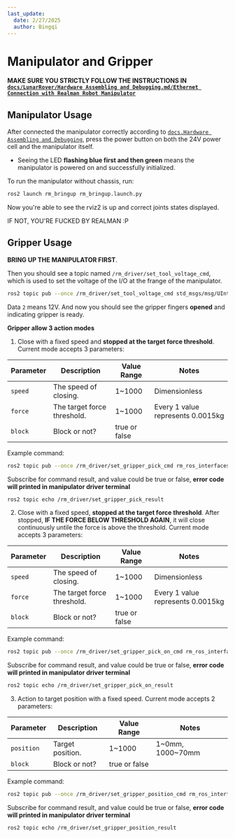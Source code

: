 ```yaml
---
last_update:
  date: 2/27/2025
  author: Bingqi
---
```


# Manipulator and Gripper

**MAKE SURE YOU STRICTLY FOLLOW THE INSTRUCTIONS IN [`docs/LunarRover/Hardware Assembling and Debugging.md/Ethernet Connection with Realman Robot Manipulator`](./Hardware%20Assembling%20and%20Debugging.md)**



## Manipulator Usage

After connected the manipulator correctly according to [`docs.Hardware Assembling and Debugging`](./Hardware%20Assembling%20and%20Debugging.md), press the power button on both the 24V power cell and the manipulator itself. 

- Seeing the LED **flashing blue first and then green** means the manipulator is powered on and successfully initialized.

To run the manipulator without chassis, run:
```bash
ros2 launch rm_bringup rm_bringup.launch.py
```
Now you're able to see the rviz2 is up and correct joints states displayed. 

IF NOT, YOU'RE FUCKED BY REALMAN :P

## Gripper Usage

**BRING UP THE MANIPULATOR FIRST**. 

Then you should see a topic named `/rm_driver/set_tool_voltage_cmd`, which is used to set the voltage of the I/O at the frange of the manipulator.
```bash
ros2 topic pub --once /rm_driver/set_tool_voltage_cmd std_msgs/msg/UInt16 "{data: 2}"
```
Data `2` means 12V. And now you should see the gripper fingers **opened** and indicating gripper is ready.


**Gripper allow 3 action modes**

1. Close with a fixed speed and **stopped at the target force threshold**. Current mode accepts 3 parameters: 

| Parameter | Description | Value Range | Notes |
|-----------|-------------|-------------|--------|
| `speed` | The speed of closing. | 1~1000 | Dimensionless |
| `force` | The target force threshold. | 1~1000 | Every 1 value represents 0.0015kg |
| `block` | Block or not? | true or false |  |

Example command:
```bash
ros2 topic pub --once /rm_driver/set_gripper_pick_cmd rm_ros_interfaces/msg/Gripperpick "{speed: 200, force: 200, block: true}"
```

Subscribe for command result, and value could be true or false, **error code will printed in manipulator driver terminal**
```bash
ros2 topic echo /rm_driver/set_gripper_pick_result
```


2. Close with a fixed speed, **stopped at the target force threshold**. After stopped, **IF THE FORCE BELOW THRESHOLD AGAIN**, it will close continuously untile the force is above the threshold. Current mode accepts 3 parameters: 

| Parameter | Description | Value Range | Notes |
|-----------|-------------|-------------|--------|
| `speed` | The speed of closing. | 1~1000 | Dimensionless |
| `force` | The target force threshold. | 1~1000 | Every 1 value represents 0.0015kg |
| `block` | Block or not? | true or false |  |

Example command:
```bash
ros2 topic pub --once /rm_driver/set_gripper_pick_on_cmd rm_ros_interfaces/msg/Gripperpick "{speed: 200, force: 200, block: false}"
```

Subscribe for command result, and value could be true or false, **error code will printed in manipulator driver terminal**
```bash
ros2 topic echo /rm_driver/set_gripper_pick_on_result
```

3. Action to target position with a fixed speed. Current mode accepts 2 parameters: 

| Parameter | Description | Value Range | Notes |
|-----------|-------------|-------------|--------|
| `position` | Target position. | 1~1000 | 1~0mm, 1000~70mm |
| `block` | Block or not? | true or false |  |

Example command:
```bash
ros2 topic pub --once /rm_driver/set_gripper_position_cmd rm_ros_interfaces/msg/Gripperset "{position: 200, block: true}"
```

Subscribe for command result, and value could be true or false, **error code will printed in manipulator driver terminal**
```bash
ros2 topic echo /rm_driver/set_gripper_position_result
```
